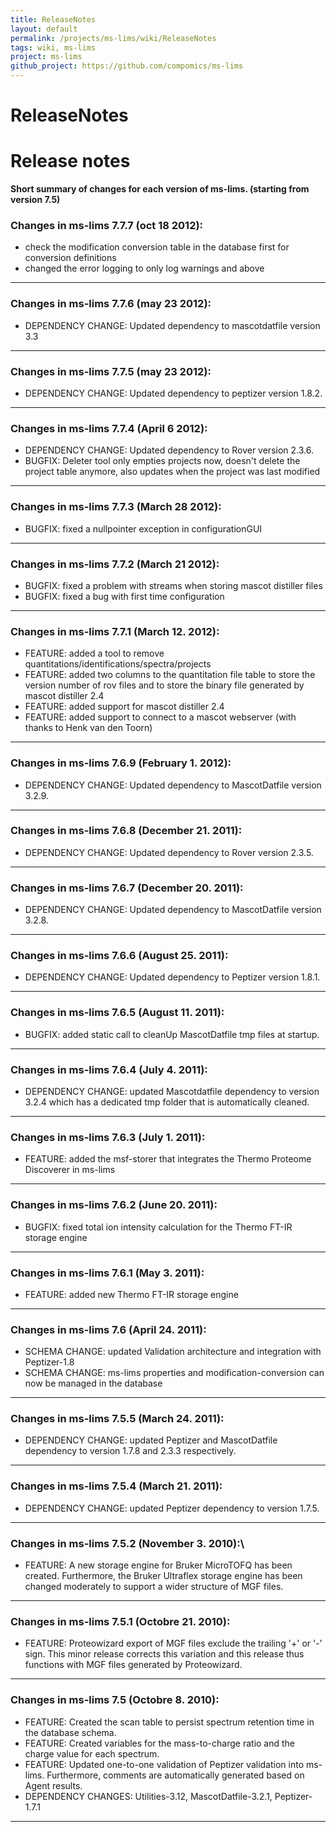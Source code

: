 ```yaml
---
title: ReleaseNotes
layout: default
permalink: /projects/ms-lims/wiki/ReleaseNotes
tags: wiki, ms-lims
project: ms-lims
github_project: https://github.com/compomics/ms-lims
---
```


# ReleaseNotes
# Release notes

**Short summary of changes for each version of ms-lims. (starting from version 7.5)**

### Changes in ms-lims 7.7.7 (oct 18 2012):

 * check the modification conversion table in the database first for conversion definitions
 * changed the error logging to only log warnings and above

----

### Changes in ms-lims 7.7.6 (may 23 2012):

 * DEPENDENCY CHANGE: Updated dependency to mascotdatfile version 3.3

----

### Changes in ms-lims 7.7.5 (may 23 2012):

 * DEPENDENCY CHANGE: Updated dependency to peptizer version 1.8.2.

----

### Changes in ms-lims 7.7.4 (April 6 2012):

 * DEPENDENCY CHANGE: Updated dependency to Rover version 2.3.6.
 * BUGFIX: Deleter tool only empties projects now, doesn't delete the project table anymore, also updates when the project was last modified

----

### Changes in ms-lims 7.7.3 (March 28 2012):

 * BUGFIX: fixed a nullpointer exception in configurationGUI

----

### Changes in ms-lims 7.7.2 (March 21 2012):

 * BUGFIX: fixed a problem with streams when storing mascot distiller files
 * BUGFIX: fixed a bug with first time configuration

----

### Changes in ms-lims 7.7.1 (March 12. 2012):

 * FEATURE: added a tool to remove quantitations/identifications/spectra/projects
 * FEATURE: added two columns to the quantitation file table to store the version number of rov files and to store the binary file generated by mascot distiller 2.4
 * FEATURE: added support for mascot distiller 2.4
 * FEATURE: added support to connect to a mascot webserver (with thanks to Henk van den Toorn)

----

### Changes in ms-lims 7.6.9 (February 1. 2012):

 * DEPENDENCY CHANGE: Updated dependency to MascotDatfile version 3.2.9.

----

### Changes in ms-lims 7.6.8 (December 21. 2011):

 * DEPENDENCY CHANGE: Updated dependency to Rover version 2.3.5.

----

### Changes in ms-lims 7.6.7 (December 20. 2011):

 * DEPENDENCY CHANGE: Updated dependency to MascotDatfile version 3.2.8.

----

### Changes in ms-lims 7.6.6 (August 25. 2011):

 * DEPENDENCY CHANGE: Updated dependency to Peptizer version 1.8.1.

----

### Changes in ms-lims 7.6.5 (August 11. 2011):

 * BUGFIX: added static call to cleanUp MascotDatfile tmp files at startup.

----

### Changes in ms-lims 7.6.4 (July 4. 2011):

 * DEPENDENCY CHANGE: updated Mascotdatfile dependency to version 3.2.4 which has a dedicated tmp folder that is automatically cleaned.

----

### Changes in ms-lims 7.6.3 (July 1. 2011):

 * FEATURE: added the msf-storer that integrates the Thermo Proteome Discoverer in ms-lims

----

### Changes in ms-lims 7.6.2 (June 20. 2011):

 * BUGFIX: fixed total ion intensity calculation for the Thermo FT-IR storage engine

----

### Changes in ms-lims 7.6.1 (May 3. 2011):

 * FEATURE: added new Thermo FT-IR storage engine

----

### Changes in ms-lims 7.6 (April 24. 2011):

 * SCHEMA CHANGE: updated Validation architecture and integration with Peptizer-1.8
 * SCHEMA CHANGE: ms-lims properties and modification-conversion can now be managed in the database

----

### Changes in ms-lims 7.5.5 (March 24. 2011):

 * DEPENDENCY CHANGE: updated Peptizer and MascotDatfile dependency to version 1.7.8 and 2.3.3 respectively.

----

### Changes in ms-lims 7.5.4 (March 21. 2011):

 * DEPENDENCY CHANGE: updated Peptizer dependency to version 1.7.5.

----

### Changes in ms-lims 7.5.2 (November 3. 2010):\

 * FEATURE: A new storage engine for Bruker MicroTOFQ has been created. Furthermore, the Bruker Ultraflex storage engine has been changed moderately to support a wider structure of MGF files.

----

### Changes in ms-lims 7.5.1 (Octobre 21. 2010):

 * FEATURE: Proteowizard export of MGF files exclude the trailing '+' or '-' sign. This minor release corrects this variation and this release thus functions with MGF files generated by Proteowizard.

----

### Changes in ms-lims 7.5 (Octobre 8. 2010):

 * FEATURE: Created the scan table to persist spectrum retention time in the database schema.
 * FEATURE: Created variables for the mass-to-charge ratio and the charge value for each spectrum.
 * FEATURE: Updated one-to-one validation of Peptizer validation into ms-lims. Furthermore, comments are automatically generated based on Agent results.
 * DEPENDENCY CHANGES: Utilities-3.12, MascotDatfile-3.2.1, Peptizer-1.7.1

----